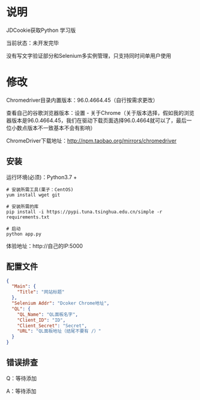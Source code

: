 # 说明
JDCookie获取Python 学习版

当前状态：未开发完毕

没有写文字验证部分和Selenium多实例管理，只支持同时间单用户使用

# 修改
Chromedriver目录内置版本：96.0.4664.45（自行按需求更改）

查看自己的谷歌浏览器版本：设置 - 关于Chrome（关于版本选择，假如我的浏览器版本是96.0.4664.45，我们在驱动下载页面选择96.0.4664就可以了，最后一位小数点版本不一致基本不会有影响）

ChromeDriver下载地址：http://npm.taobao.org/mirrors/chromedriver

## 安装
运行环境(必须)：Python3.7 +

```text
# 安装所需工具(栗子：CentOS)
yum install wget git

# 安装所需的库
pip install -i https://pypi.tuna.tsinghua.edu.cn/simple -r requirements.txt

# 启动
python app.py
```

体验地址：http://自己的IP:5000

## 配置文件
```json
{
  "Main": {
    "Title": "网站标题"
  },
  "Selenium Addr": "Dcoker Chrome地址",
  "QL": {
    "QL_Name": "QL面板名字",
    "Client_ID": "ID",
    "Client_Secret": "Secret",
    "URL": "QL面板地址（结尾不要有 /）"
  }
}
```

## 错误排查

Q：等待添加

A：等待添加
